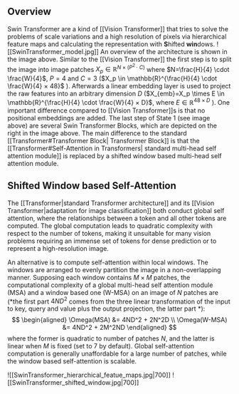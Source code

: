 ## Overview
Swin Transformer are a kind of [[Vision Transformer]]  that tries to solve the problems of scale variations and a high resolution of pixels via hierarchical feature maps and  calculating the representation with **S**hifted **win**dows.
![[SwinTransformer_model.jpg]]
An overview of the architecture is shown in the image above. Similar to the [[Vision Transformer]] the first step is to split the image into image patches $X_p \in \mathbb{R}^{N ×(P^2 \cdot C)}$ where $N=\frac{H}{4} \cdot \frac{W}{4}$, $P=4$ and $C=3$ ($X_p \in \mathbb{R}^{\frac{H}{4} \cdot \frac{W}{4} × 48}$ ). Afterwards a linear embedding layer is used to project the raw features into an arbitrary dimension $D$ ($X_{emb}=X_p \times E \in \mathbb{R}^{\frac{H}{4} \cdot \frac{W}{4} × D}$, where $E \in \mathbb{R}^{48 \times D}$ ). One important difference compared to [[Vision Transformer]]s is that no positional embeddings are added. The last step of State 1 (see image above) are several Swin Transformer Blocks, which are depicted on the right in the image above. The main difference to the standard [[Transformer#Transformer Block| Transformer Block]] is that the [[Transformer#Self-Attention in Transformers| standard multi-head self attention module]] is replaced by a shifted window based multi-head self attention module.

## Shifted Window based Self-Attention

The [[Transformer|standard Transformer architecture]] and its [[Vision Transformer|adaptation for image classification]] both conduct global self attention, where the relationships between a token and all other tokens are computed. The global computation leads to quadratic complexity with respect to the number of tokens, making it unsuitable for many vision problems requiring an immense set of tokens for dense prediction or to represent a high-resolution image.

An alternative is to compute self-attention within local windows. The windows are arranged to evenly partition the image in a non-overlapping manner. Supposing each window contains $M \times M$ patches, the computational complexity of a global multi-head self attention module (MSA) and a window based one (W-MSA) on an image of $N$ patches are (*the first part $4ND^2$ comes from the three linear transformation of the input to key, query and value plus the output projection, the latter part *):
$$
\begin{aligned}
\Omega(MSA) &= 4ND^2 + 2N^2D \\
\Omega(W-MSA) &= 4ND^2 + 2M^2ND
\end{aligned}
$$
where the former is quadratic to number of patches $N$, and the latter is linear when $M$ is fixed (set to 7 by default). Global self-attention computation is generally unaffordable for a large number of patches, while the window based self-attention is scalable.


![[SwinTransformer_hierarchical_featue_maps.jpg|700]]
![[SwinTransformer_shifted_window.jpg|700]]